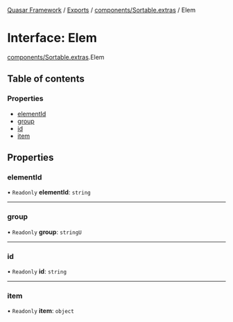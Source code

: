 [Quasar Framework](../index.md) / [Exports](../modules.md) / [components/Sortable.extras](../modules/components_Sortable_extras.md) / Elem

# Interface: Elem

[components/Sortable.extras](../modules/components_Sortable_extras.md).Elem

## Table of contents

### Properties

- [elementId](components_Sortable_extras.Elem.md#elementid)
- [group](components_Sortable_extras.Elem.md#group)
- [id](components_Sortable_extras.Elem.md#id)
- [item](components_Sortable_extras.Elem.md#item)

## Properties

### elementId

• `Readonly` **elementId**: `string`

___

### group

• `Readonly` **group**: `stringU`

___

### id

• `Readonly` **id**: `string`

___

### item

• `Readonly` **item**: `object`
